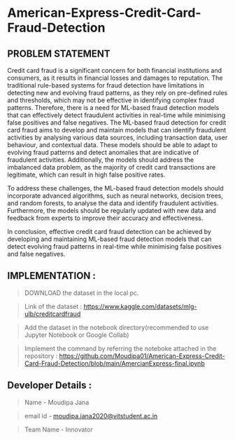 # American-Express-Credit-Card-Fraud-Detection
## PROBLEM STATEMENT
Credit card fraud is a significant concern for both financial institutions and consumers, as it results in financial losses and damages to reputation. The traditional rule-based systems for fraud detection have limitations in detecting new and evolving fraud patterns, as they rely on pre-defined rules and thresholds, which may not be effective in identifying complex fraud patterns. Therefore, there is a need for ML-based fraud detection models that can effectively detect fraudulent activities in real-time while minimising false positives and false negatives.
The ML-based fraud detection for credit card fraud aims to develop and maintain models that can identify fraudulent activities by analysing various data sources, including transaction data, user behaviour, and contextual data. These models should be able to adapt to evolving fraud patterns and detect anomalies that are indicative of fraudulent activities. Additionally, the models should address the imbalanced data problem, as the majority of credit card transactions are legitimate, which can result in high false positive rates.

To address these challenges, the ML-based fraud detection models should incorporate advanced algorithms, such as neural networks, decision trees, and random forests, to analyse the data and identify fraudulent activities. Furthermore, the models should be regularly updated with new data and feedback from experts to improve their accuracy and effectiveness.

In conclusion, effective credit card fraud detection can be achieved by developing and maintaining ML-based fraud detection models that can detect evolving fraud patterns in real-time while minimising false positives and false negatives.

## IMPLEMENTATION :
> DOWNLOAD the dataset in the local pc. 

> Link of the dataset : https://www.kaggle.com/datasets/mlg-ulb/creditcardfraud

> Add the dataset in the notebook directory(recommended to use Jupyter Notebook or Google Collab)

> Implement the command by referring the noteboke attached in the repository : https://github.com/Moudipa01/American-Express-Credit-Card-Fraud-Detection/blob/main/AmercianExpress-final.ipynb


## Developer Details :
> Name - Moudipa Jana

> email id - moudipa.jana2020@vitstudent.ac.in

> Team Name - Innovator
